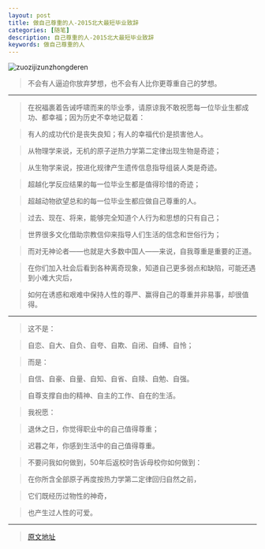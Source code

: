 ```yaml
---
layout: post
title: 做自己尊重的人-2015北大最短毕业致辞
categories: [随笔]
description: 自己尊重的人-2015北大最短毕业致辞
keywords: 做自己尊重的人
---
```


![zuozijizunzhongderen](https://cdn.mritd.me/markdown/zuozijizunzhongderen.jpg)

> 不会有人逼迫你放弃梦想，也不会有人比你更尊重自己的梦想。

<!--more-->

---

> 在祝福裹着告诫呼啸而来的毕业季，请原谅我不敢祝愿每一位毕业生都成功、都幸福；因为历史不幸地记载着：

> 有人的成功代价是丧失良知；有人的幸福代价是损害他人。

> 从物理学来说，无机的原子逆热力学第二定律出现生物是奇迹；

> 从生物学来说，按进化规律产生遗传信息指导组装人类是奇迹。

> 超越化学反应结果的每一位毕业生都是值得珍惜的奇迹；

> 超越动物欲望总和的每一位毕业生都应做自己尊重的人。

> 过去、现在、将来，能够完全知道个人行为和思想的只有自己；

> 世界很多文化借助宗教信仰来指导人们生活的信念和世俗行为；

> 而对无神论者——也就是大多数中国人——来说，自我尊重是重要的正道。

> 在你们加入社会后看到各种离奇现象，知道自己更多弱点和缺陷，可能还遇到小难大灾后，

> 如何在诱惑和艰难中保持人性的尊严、赢得自己的尊重并非易事，却很值得。

---

> 这不是：

> 自恋、自大、自负、自夸、自欺、自闭、自缚、自怜；

> 而是：

> 自信、自豪、自量、自知、自省、自赎、自勉、自强。

> 自尊支撑自由的精神、自主的工作、自在的生活。

> 我祝愿：

> 退休之日，你觉得职业中的自己值得尊重；

> 迟暮之年，你感到生活中的自己值得尊重。

> 不要问我如何做到，50年后返校时告诉母校你如何做到：

> 在你所含全部原子再度按热力学第二定律回归自然之前，

> 它们既经历过物性的神奇，

> 也产生过人性的可爱。

---

> [原文地址](http://www.iwwenbo.com/?p=290)
